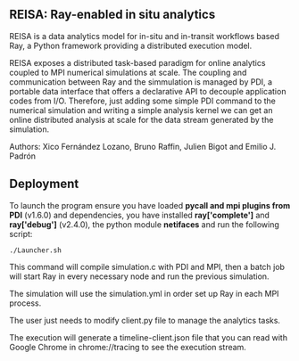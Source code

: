 ## REISA: Ray-enabled in situ analytics

REISA is a data analytics model for in-situ and in-transit workflows based Ray, a Python framework providing a distributed execution model.

REISA exposes a distributed task-based paradigm for online analytics coupled to MPI numerical simulations at scale. The coupling and communication between Ray and the simmulation is managed by PDI, a portable data interface that offers a declarative API to decouple application codes from I/O. Therefore, just adding some simple PDI command to the numerical simulation and writing a simple analysis kernel we can get an online distributed analysis at scale for the data stream generated by the simulation.

Authors: Xico Fernández Lozano, Bruno Raffin, Julien Bigot and Emilio J. Padrón

## Deployment

To launch the program ensure you have loaded **pycall and mpi plugins from PDI** (v1.6.0) and dependencies, you have installed **ray['complete']** and **ray['debug']** (v2.4.0), the python module **netifaces** and run the following script:

 `./Launcher.sh`

 This command will compile simulation.c with PDI and MPI, then a batch job will start Ray in every necessary node and run the previous simulation.

 The simulation will use the simulation.yml in order set up Ray in each MPI process.

 The user just needs to modify client.py file to manage the analytics tasks.

 The execution will generate a timeline-client.json file that you can read with Google Chrome in chrome://tracing to see the execution stream.
